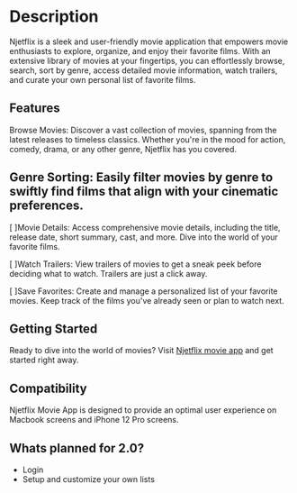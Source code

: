 # Description

Njetflix is a sleek and user-friendly movie application that empowers movie enthusiasts to explore, organize, and enjoy their favorite films. With an extensive library of movies at your fingertips, you can effortlessly browse, search, sort by genre, access detailed movie information, watch trailers, and curate your own personal list of favorite films.

## Features

Browse Movies: Discover a vast collection of movies, spanning from the latest releases to timeless classics. Whether you're in the mood for action, comedy, drama, or any other genre, Njetflix has you covered.

## Genre Sorting: Easily filter movies by genre to swiftly find films that align with your cinematic preferences.

[ ]Movie Details: Access comprehensive movie details, including the title, release date, short summary, cast, and more. Dive into the world of your favorite films.

[ ]Watch Trailers: View trailers of movies to get a sneak peek before deciding what to watch. Trailers are just a click away.

[ ]Save Favorites: Create and manage a personalized list of your favorite movies. Keep track of the films you've already seen or plan to watch next.

## Getting Started

Ready to dive into the world of movies? Visit [Njetflix movie app](https://njetflix.netlify.app) and get started right away.

## Compatibility

Njetflix Movie App is designed to provide an optimal user experience on Macbook screens and iPhone 12 Pro screens.

## Whats planned for 2.0?
- Login
- Setup and customize your own lists
